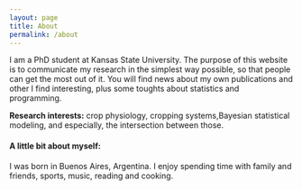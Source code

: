 ```yaml
---
layout: page
title: About
permalink: /about
---
```


I am a PhD student at Kansas State University. The purpose of this website is to communicate my research in the simplest way possible, so that people can get the most out of it. 
You will find news about my own publications and other I find interesting, plus some toughts about statistics and programming.

**Research interests:** crop physiology, cropping systems,Bayesian statistical modeling, and especially, the intersection between those.

#### A little bit about myself:
I was born in Buenos Aires, Argentina.
I enjoy spending time with family and friends, sports, music, reading and cooking. 

